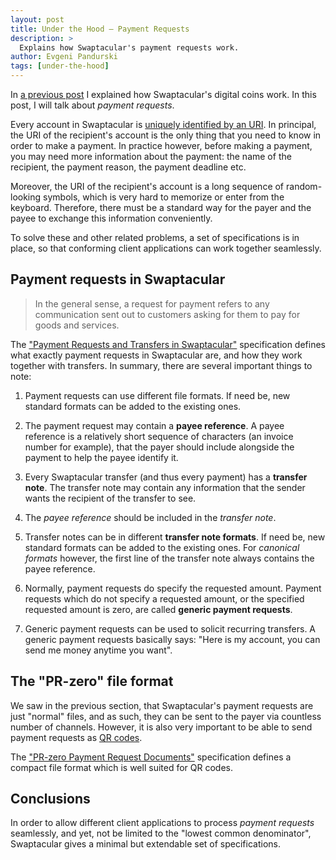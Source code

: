 ```yaml
---
layout: post
title: Under the Hood — Payment Requests
description: >
  Explains how Swaptacular's payment requests work.
author: Evgeni Pandurski
tags: [under-the-hood]
---
```


In [a previous post](/2023/10/16/under-the-hood-digital-coins/) I explained
how Swaptacular's digital coins work. In this post, I will talk about
*payment requests*.

Every account in Swaptacular is [uniquely identified by an
URI](/public/docs/swpt-uri-scheme.pdf). In principal, the URI of the
recipient's account is the only thing that you need to know in order to make
a payment. In practice however, before making a payment, you may need more
information about the payment: the name of the recipient, the payment
reason, the payment deadline etc.

<!--more-->

Moreover, the URI of the recipient's account is a long sequence of
random-looking symbols, which is very hard to memorize or enter from the
keyboard. Therefore, there must be a standard way for the payer and the
payee to exchange this information conveniently.

To solve these and other related problems, a set of specifications is in
place, so that conforming client applications can work together seamlessly.

## Payment requests in Swaptacular

> In the general sense, a request for payment refers to any communication
> sent out to customers asking for them to pay for goods and services.

The ["Payment Requests and Transfers in
Swaptacular"](/public/docs/payment-requests.pdf) specification defines what
exactly payment requests in Swaptacular are, and how they work together with
transfers. In summary, there are several important things to note:

1. Payment requests can use different file formats. If need be, new standard
   formats can be added to the existing ones.

2. The payment request may contain a **payee reference**. A payee reference
   is a relatively short sequence of characters (an invoice number for
   example), that the payer should include alongside the payment to help the
   payee identify it.

3. Every Swaptacular transfer (and thus every payment) has a **transfer
   note**. The transfer note may contain any information that the sender
   wants the recipient of the transfer to see.

4. The *payee reference* should be included in the *transfer note*.

5. Transfer notes can be in different **transfer note formats**. If need be,
   new standard formats can be added to the existing ones. For *canonical
   formats* however, the first line of the transfer note always contains the
   payee reference.

6. Normally, payment requests do specify the requested amount. Payment
   requests which do not specify a requested amount, or the specified
   requested amount is zero, are called **generic payment requests**.

7. Generic payment requests can be used to solicit recurring transfers. A
   generic payment requests basically says: "Here is my account, you can
   send me money anytime you want".

## The "PR-zero" file format

We saw in the previous section, that Swaptacular's payment requests are just
"normal" files, and as such, they can be sent to the payer via countless
number of channels. However, it is also very important to be able to send
payment requests as [QR codes](https://en.wikipedia.org/wiki/QR_code).

The ["PR-zero Payment Request Documents"](/public/docs/pr0-documents.pdf)
specification defines a compact file format which is well suited for QR
codes.

## Conclusions

In order to allow different client applications to process *payment
requests* seamlessly, and yet, not be limited to the "lowest common
denominator", Swaptacular gives a minimal but extendable set of
specifications.
